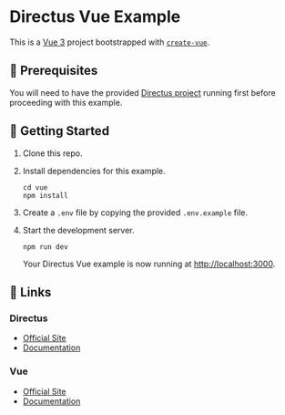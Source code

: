 # Directus Vue Example

This is a [Vue 3](https://v3.vuejs.org) project bootstrapped with [`create-vue`](https://github.com/vuejs/create-vue).

## 📌 Prerequisites

You will need to have the provided [Directus project](../directus) running first before proceeding with this example.

## 🚀 Getting Started

1. Clone this repo.

2. Install dependencies for this example.

   ```shell
   cd vue
   npm install
   ```

3. Create a `.env` file by copying the provided `.env.example` file.

4. Start the development server.

   ```shell
   npm run dev
   ```

   Your Directus Vue example is now running at <http://localhost:3000>.

## 🔗 Links

### Directus

- [Official Site](https://directus.io)
- [Documentation](https://docs.directus.io)

### Vue

- [Official Site](https://v3.vuejs.org)
- [Documentation](https://v3.vuejs.org/guide/introduction.html)

